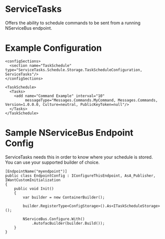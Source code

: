 ServiceTasks
================

Offers the ability to schedule commands to be sent from a running NServiceBus endpoint.


Example Configuration
================

	<configSections>
	  <section name="TaskSchedule" type="ServiceTasks.Schedule.Storage.TaskScheduleConfiguration, ServiceTasks"/>
	</configSections>

	<TaskSchedule>
	  <Tasks>
		<add name="Command Example" interval="10"
			 messageType="Messages.Commands.MyCommand, Messages.Commands, Version=1.0.0.0, Culture=neutral, PublicKeyToken=null"/>
	  </Tasks>
	</TaskSchedule>


Sample NServiceBus Endpoint Config 
================

ServiceTasks needs this in order to know where your schedule is stored. You can use your supported builder of choice.

	[EndpointName("myendpoint")]
	public class EndpointConfig : IConfigureThisEndpoint, AsA_Publisher, IWantCustomInitialization
	{
		public void Init()
		{
			var builder = new ContainerBuilder();

			builder.RegisterType<ConfigStorage>().As<ITaskScheduleStorage>();

			NServiceBus.Configure.With()
				.AutofacBuilder(builder.Build());
		}
	}
